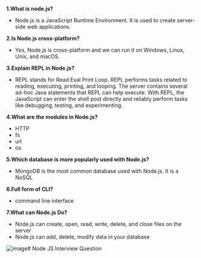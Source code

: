 

**1.What is node.js?**
- Node.js is a JavaScript Runtime Environment. It is used to create server-side web applications.

**2.Is Node.js cross-platform?**
- Yes, Node.js is cross-platform and we can run it on Windows, Linux, Unix, and macOS.

**3.Explain REPL in Node.js?**
- REPL stands for Read Eval Print Loop. REPL performs tasks related to reading, executing, printing, and looping. The server contains several ad-hoc Java statements that REPL can help execute. With REPL, the JavaScript can enter the shell post directly and reliably perform tasks like debugging, testing, and experimenting.

**4.What are the modules in Node.js?**
- HTTP
- fs
- url
- os

**5.Which database is more popularly used with Node.js?**
- MongoDB is the most common database used with Node.js. It is a NoSQL

**6.Full form of CLI?**
- command line interface

**7.What can Node.js Do?**
- Node.js can create, open, read, write, delete, and close files on the server
- Node.js can add, delete, modify data in your database
  
![image](https://github.com/Nandakishore695/Node-Js-/assets/104244494/5e48a78a-6b6b-451d-851f-b6e2e8a102e4)# Node JS Interview Question
